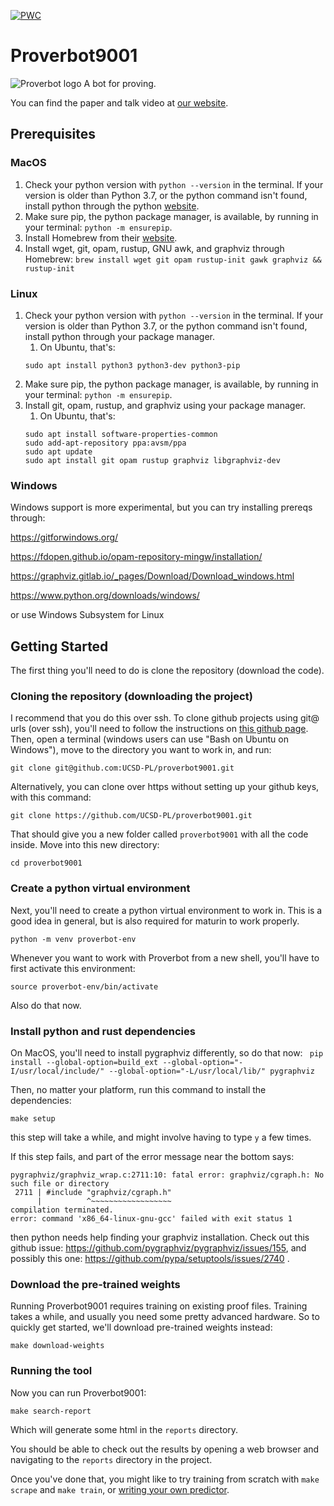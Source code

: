 [![PWC](https://img.shields.io/endpoint.svg?url=https://paperswithcode.com/badge/generating-correctness-proofs-with-neural/automated-theorem-proving-on-compcert)](https://paperswithcode.com/sota/automated-theorem-proving-on-compcert?p=generating-correctness-proofs-with-neural)

# Proverbot9001
![Proverbot logo](proverbotlogo-01.png)
A bot for proving.

You can find the paper and talk video at [our website](https://proverbot9001.ucsd.edu).

## Prerequisites

### MacOS

1. Check your python version with `python --version` in the
   terminal. If your version is older than Python 3.7, or the python
   command isn't found, install python through the python
   [website](https://www.python.org/).
2. Make sure pip, the python package manager, is available, by running
   in your terminal: `python -m ensurepip`.
3. Install Homebrew from their [website](https://brew.sh/).
4. Install wget, git, opam, rustup, GNU awk, and graphviz through Homebrew:
   `brew install wget git opam rustup-init gawk graphviz && rustup-init`

### Linux
1. Check your python version with `python --version` in the
   terminal. If your version is older than Python 3.7, or the python
   command isn't found, install python through your package manager.
   1. On Ubuntu, that's:
   ```
   sudo apt install python3 python3-dev python3-pip
   ```
2. Make sure pip, the python package manager, is available, by running
   in your terminal: `python -m ensurepip`.
3. Install git, opam, rustup, and graphviz using your package manager.
   1. On Ubuntu, that's:
   ```
   sudo apt install software-properties-common
   sudo add-apt-repository ppa:avsm/ppa
   sudo apt update
   sudo apt install git opam rustup graphviz libgraphviz-dev
   ```

### Windows
Windows support is more experimental, but you can try installing
prereqs through:

https://gitforwindows.org/

https://fdopen.github.io/opam-repository-mingw/installation/

https://graphviz.gitlab.io/_pages/Download/Download_windows.html

https://www.python.org/downloads/windows/

or use Windows Subsystem for Linux

## Getting Started

The first thing you'll need to do is clone the repository (download the code).

### Cloning the repository (downloading the project)
I recommend that you do this over ssh. To clone github projects using
git@ urls (over ssh), you'll need to follow the instructions on [this
github
page](https://docs.github.com/en/authentication/connecting-to-github-with-ssh/generating-a-new-ssh-key-and-adding-it-to-the-ssh-agent). Then,
open a terminal (windows users can use "Bash on Ubuntu on Windows"),
move to the directory you want to work in, and run:

```
git clone git@github.com:UCSD-PL/proverbot9001.git
```

Alternatively, you can clone over https without setting up your github
keys, with this command:
```
git clone https://github.com/UCSD-PL/proverbot9001.git
```

That should give you a new folder called `proverbot9001` with all the
code inside. Move into this new directory:

```
cd proverbot9001
```

### Create a python virtual environment

Next, you'll need to create a python virtual environment to work
in. This is a good idea in general, but is also required for maturin
to work properly.

```
python -m venv proverbot-env
```

Whenever you want to work with Proverbot from a new shell, you'll have
to first activate this environment:

```
source proverbot-env/bin/activate
```

Also do that now.

### Install python and rust dependencies

On MacOS, you'll need to install pygraphviz differently, so do that
now: ` pip install --global-option=build_ext
--global-option="-I/usr/local/include/"
--global-option="-L/usr/local/lib/" pygraphviz`

Then, no matter your platform, run this command to install the
dependencies:

```
make setup
```

this step will take a while, and might involve having to type `y` a
few times.

If this step fails, and part of the error message near the bottom says:
```
pygraphviz/graphviz_wrap.c:2711:10: fatal error: graphviz/cgraph.h: No such file or directory
 2711 | #include "graphviz/cgraph.h"
      |          ^~~~~~~~~~~~~~~~~~~
compilation terminated.
error: command 'x86_64-linux-gnu-gcc' failed with exit status 1
```
then python needs help finding your graphviz installation. Check out this github issue: https://github.com/pygraphviz/pygraphviz/issues/155, and possibly this one: https://github.com/pypa/setuptools/issues/2740
.

### Download the pre-trained weights

Running Proverbot9001 requires training on existing proof
files. Training takes a while, and usually you need some pretty
advanced hardware. So to quickly get started, we'll download
pre-trained weights instead:

```
make download-weights
```

### Running the tool

Now you can run Proverbot9001:

```
make search-report
```

Which will generate some html in the `reports` directory.

You should be able to check out the results by opening a web browser
and navigating to the `reports` directory in the project.

Once you've done that, you might like to try training from scratch
with `make scrape` and `make train`, or [writing your own
predictor](predictor.md).
